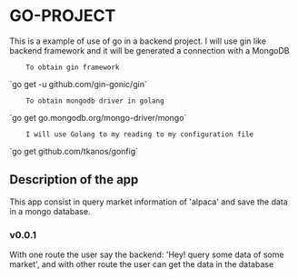 # GO-PROJECT

This is a example of use of go in a backend project. I will use gin like backend framework and it will be generated a connection with a MongoDB

		To obtain gin framework
´go get -u github.com/gin-gonic/gin´

		To obtain mongodb driver in golang
´go get go.mongodb.org/mongo-driver/mongo´

		I will use Golang to my reading to my configuration file
´go get github.com/tkanos/gonfig´

## Description of the app

This app consist in query market information of 'alpaca' and save the data in a mongo database.

### v0.0.1

With one route the user say the backend: 'Hey! query some data of some market', and with other route the user can get the data in the database
